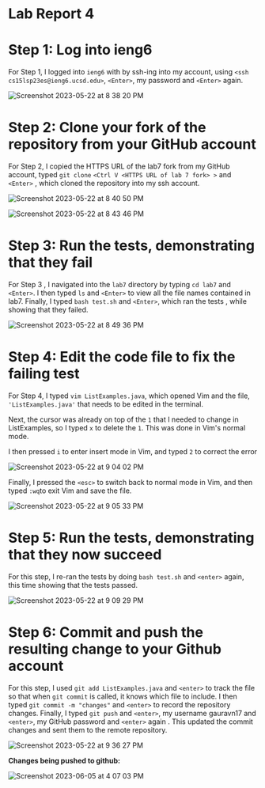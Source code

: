 # Lab Report 4

# Step 1: Log into ieng6

For Step 1, I logged into `ieng6` with by ssh-ing into my account, using `<ssh cs15lsp23es@ieng6.ucsd.edu>`, `<Enter>`, my password and `<Enter>` again.

![Screenshot 2023-05-22 at 8 38 20 PM](https://github.com/gauravn17/cse-15l-lab-reports/assets/93863977/edc85a15-d5d4-4e02-abfc-5d0a74010126)

# Step 2: Clone your fork of the repository from your GitHub account

For Step 2, I copied the HTTPS URL of the lab7 fork from my GitHub account, typed `git clone` ```<Ctrl V <HTTPS URL of lab 7 fork> >``` and `<Enter>` , which cloned the repository into my ssh account.

![Screenshot 2023-05-22 at 8 40 50 PM](https://github.com/gauravn17/cse-15l-lab-reports/assets/93863977/b35e0ef0-42ac-47fe-8476-02477a8d2977)

![Screenshot 2023-05-22 at 8 43 46 PM](https://github.com/gauravn17/cse-15l-lab-reports/assets/93863977/0b205e6a-b8ca-4bf7-a0e3-4f71f5dd6cd9)


# Step 3: Run the tests, demonstrating that they fail

For Step 3 , I navigated into the `lab7` directory by typing ```cd lab7``` and `<Enter>`. I then typed `ls` and `<Enter>`  to view all the file names contained in lab7. Finally, I typed `bash test.sh` and `<Enter>`, which ran the tests , while showing that they failed.
  
 ![Screenshot 2023-05-22 at 8 49 36 PM](https://github.com/gauravn17/cse-15l-lab-reports/assets/93863977/25360ce3-2231-43ac-b2cd-a4767d2bf0ac)


# Step 4: Edit the code file to fix the failing test
For Step 4, I typed ```vim ListExamples.java```, which opened Vim and the file, ```'ListExamples.java'``` that needs to be edited in the terminal.
  

Next, the cursor was already on top of the `1` that I needed to change in ListExamples, so I typed ```x``` to delete the `1`. This was done in Vim's normal mode.

I then pressed `i` to enter insert mode in Vim, and typed `2` to correct the error
  
  ![Screenshot 2023-05-22 at 9 04 02 PM](https://github.com/gauravn17/cse-15l-lab-reports/assets/93863977/17ef8b81-69c5-4f23-bab8-06a47e388263)


Finally, I pressed the `<esc>` to switch back to normal mode in Vim, and then typed ```:wq```to exit Vim and save the file.
  
![Screenshot 2023-05-22 at 9 05 33 PM](https://github.com/gauravn17/cse-15l-lab-reports/assets/93863977/99ceb63c-0f48-44ec-8351-976597309562)

# Step 5: Run the tests, demonstrating that they now succeed

  For this step, I re-ran the tests by doing `bash test.sh` and `<enter>` again, this time showing that the tests passed.

  ![Screenshot 2023-05-22 at 9 09 29 PM](https://github.com/gauravn17/cse-15l-lab-reports/assets/93863977/f13f7917-f13e-4819-a365-670517f6c2a7)


# Step 6: Commit and push the resulting change to your Github account
  
 For this step, I used `git add ListExamples.java` and `<enter>` to track the file so that when `git commit` is called, it knows which file to include. I then typed `git commit -m "changes"` and `<enter>` to record the repository changes. Finally, I typed `git push` and `<enter>`, my username gauravn17 and `<enter>`, my GitHub password and `<enter>` again . This updated the commit changes and sent them to the remote repository.
  
 ![Screenshot 2023-05-22 at 9 36 27 PM](https://github.com/gauravn17/cse-15l-lab-reports/assets/93863977/d8274215-3369-46d6-83a8-1eff93f328a0)
 
**Changes being pushed to github:**

![Screenshot 2023-06-05 at 4 07 03 PM](https://github.com/gauravn17/cse-15l-lab-reports/assets/93863977/0d620f57-d388-4162-828c-deb67cd36487)

 

  
